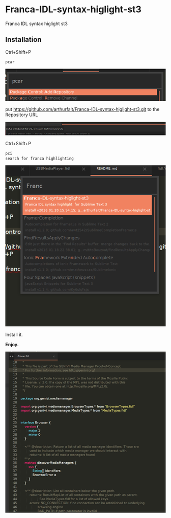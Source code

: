 # Franca-IDL-syntax-higlight-st3
Franca IDL syntax higlight st3

## Installation

Ctrl+Shift+P 

```
pcar 
```

![add](/install/add.png?raw=true)

put https://github.com/arthurfait/Franca-IDL-syntax-higlight-st3.git to the Repository URL

![url](/install/url.png?raw=true)

Ctrl+Shift+P
```
pci
search for franca highlighting
```

![sel](/install/selection.png?raw=true)

Install it.

**Enjoy.**

![high](/install/high.png?raw=true)



